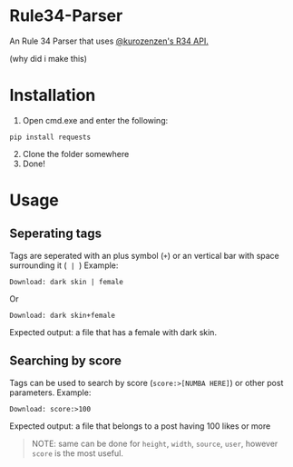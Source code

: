 # Rule34-Parser
An Rule 34 Parser that uses [@kurozenzen's R34 API.](https://github.com/kurozenzen/r34-json-api)

(why did i make this)

# Installation
1. Open cmd.exe and enter the following:
```
pip install requests
```
2. Clone the folder somewhere
3. Done!

# Usage
## Seperating tags
Tags are seperated with an plus symbol (`+`) or an vertical bar with space surrounding it (`  |  `)
Example:
```
Download: dark skin | female
```
Or
```
Download: dark skin+female
```
Expected output: a file that has a female with dark skin.
## Searching by score
Tags can be used to search by score (`score:>[NUMBA HERE]`) or other post parameters.
Example:
```
Download: score:>100
```
Expected output: a file that belongs to a post having 100 likes or more
> NOTE: same can be done for `height`, `width`, `source`, `user`, however `score` is the most useful.
